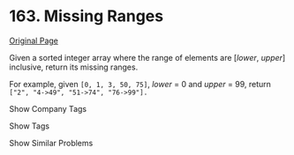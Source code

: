 # 163. Missing Ranges

[Original Page](https://leetcode.com/problems/missing-ranges/)

Given a sorted integer array where the range of elements are [_lower_, _upper_] inclusive, return its missing ranges.

For example, given `[0, 1, 3, 50, 75]`, _lower_ = 0 and _upper_ = 99, return `["2", "4->49", "51->74", "76->99"].`

<div>

<div id="company_tags" class="btn btn-xs btn-warning">Show Company Tags</div>

<span class="hidebutton" style="display: none;">[Google](/company/google/)</span></div>

<div>

<div id="tags" class="btn btn-xs btn-warning">Show Tags</div>

<span class="hidebutton" style="display: none;">[Array](/tag/array/)</span></div>

<div>

<div id="similar" class="btn btn-xs btn-warning">Show Similar Problems</div>

<span class="hidebutton" style="display: none;">[(M) Summary Ranges](/problems/summary-ranges/)</span></div>